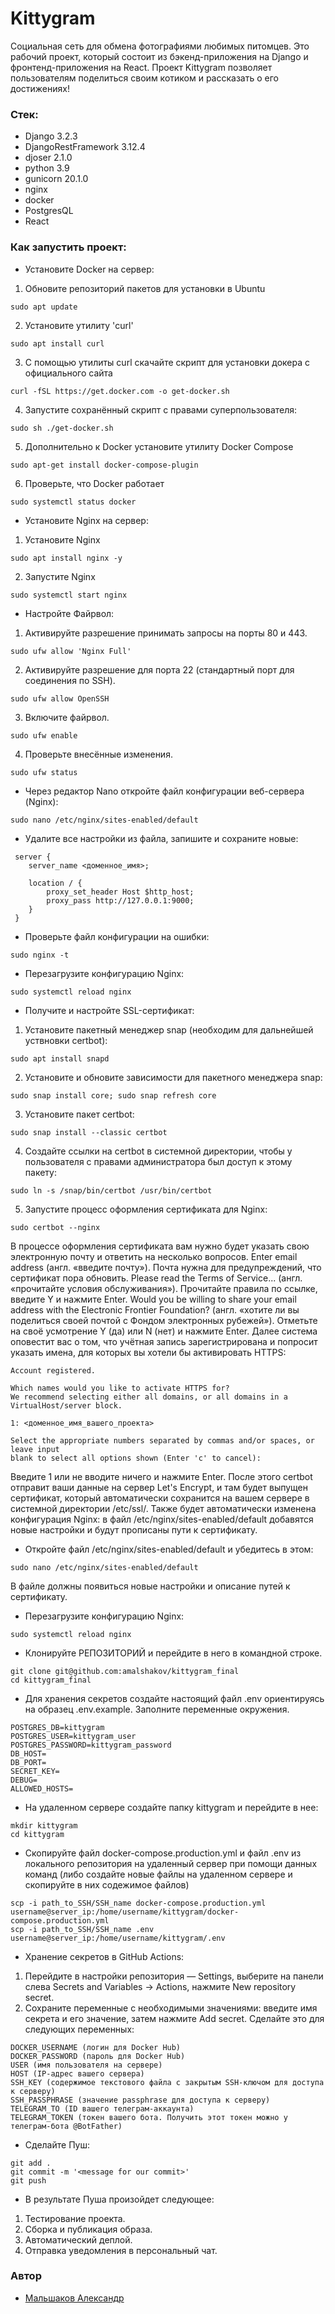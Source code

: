 # Kittygram
Cоциальная сеть для обмена фотографиями любимых питомцев. Это рабочий проект, который состоит из бэкенд-приложения на Django и фронтенд-приложения на React. Проект Kittygram позволяет пользователям поделиться своим котиком и рассказать о его достижениях!
### Стек:
- Django 3.2.3
- DjangoRestFramework 3.12.4
- djoser 2.1.0
- python 3.9
- gunicorn 20.1.0
- nginx
- docker
- PostgresQL
- React
### Как запустить проект:
- Установите Docker на сервер:
1. Обновите репозиторий пакетов для установки в Ubuntu
```
sudo apt update
```
2. Установите утилиту 'curl'
```
sudo apt install curl
```
3. С помощью утилиты curl скачайте скрипт для установки докера с официального сайта
```
curl -fSL https://get.docker.com -o get-docker.sh
```
4. Запустите сохранённый скрипт с правами суперпользователя:
```
sudo sh ./get-docker.sh
```
5. Дополнительно к Docker установите утилиту Docker Compose
```
sudo apt-get install docker-compose-plugin
```
6. Проверьте, что Docker работает
```
sudo systemctl status docker
```
- Установите Nginx на сервер:
1. Установите Nginx
```
sudo apt install nginx -y
```
2. Запустите Nginx
```
sudo systemctl start nginx
```
- Настройте Файрвол:
1. Активируйте разрешение принимать запросы на порты 80 и 443.
```
sudo ufw allow 'Nginx Full'
```
2. Активируйте разрешение для порта 22 (стандартный порт для соединения по SSH).
```
sudo ufw allow OpenSSH 
```
3. Включите файрвол.
```
sudo ufw enable
```
4. Проверьте внесённые изменения.
```
sudo ufw status
```
- Через редактор Nano откройте файл конфигурации веб-сервера (Nginx):
```
sudo nano /etc/nginx/sites-enabled/default
```
- Удалите все настройки из файла, запишите и сохраните новые:
```
 server {
    server_name <доменное_имя>;
    
    location / {
        proxy_set_header Host $http_host;
        proxy_pass http://127.0.0.1:9000;
    }
 }
```
- Проверьте файл конфигурации на ошибки:
```
sudo nginx -t
```
- Перезагрузите конфигурацию Nginx:
```
sudo systemctl reload nginx
```
- Получите и настройте SSL-сертификат:
1. Установите пакетный менеджер snap (необходим для дальнейшей уствновки certbot):
```
sudo apt install snapd
```
2. Установите и обновите зависимости для пакетного менеджера snap:
```
sudo snap install core; sudo snap refresh core
```
3. Установите пакет certbot:
```
sudo snap install --classic certbot
```
4. Создайте ссылки на certbot в системной директории, чтобы у пользователя с правами администратора был доступ к этому пакету:
```
sudo ln -s /snap/bin/certbot /usr/bin/certbot
```
5. Запустите процесс оформления сертификата для Nginx:
```
sudo certbot --nginx
```
В процессе оформления сертификата вам нужно будет указать свою электронную почту и ответить на несколько вопросов.
Enter email address (англ. «введите почту»). Почта нужна для предупреждений, что сертификат пора обновить.
Please read the Terms of Service... (англ. «прочитайте условия обслуживания»). Прочитайте правила по ссылке, введите Y и нажмите Enter.
Would you be willing to share your email address with the Electronic Frontier Foundation? (англ. «хотите ли вы поделиться своей почтой с Фондом электронных рубежей»). Отметьте на своё усмотрение Y (да) или N (нет) и нажмите Enter.
Далее система оповестит вас о том, что учётная запись зарегистрирована и попросит указать имена, для которых вы хотели бы активировать HTTPS:
```
Account registered.

Which names would you like to activate HTTPS for?
We recommend selecting either all domains, or all domains in a VirtualHost/server block.

1: <доменное_имя_вашего_проекта>

Select the appropriate numbers separated by commas and/or spaces, or leave input
blank to select all options shown (Enter 'c' to cancel):
```
Введите 1 или не вводите ничего и нажмите Enter.
После этого certbot отправит ваши данные на сервер Let's Encrypt, и там будет выпущен сертификат, который автоматически сохранится на вашем сервере в системной директории /etc/ssl/. Также будет автоматически изменена конфигурация Nginx: в файл /etc/nginx/sites-enabled/default добавятся новые настройки и будут прописаны пути к сертификату.
- Откройте файл /etc/nginx/sites-enabled/default и убедитесь в этом:
```
sudo nano /etc/nginx/sites-enabled/default
```
В файле должны появиться новые настройки и описание путей к сертификату.
- Перезагрузите конфигурацию Nginx:
```
sudo systemctl reload nginx
```
- Клонируйте РЕПОЗИТОРИЙ и перейдите в него в командной строке.
```
git clone git@github.com:amalshakov/kittygram_final
cd kittygram_final
```
- Для хранения секретов создайте настоящий файл .env ориентируясь на образец .env.example. Заполните переменные окружения.
```
POSTGRES_DB=kittygram
POSTGRES_USER=kittygram_user
POSTGRES_PASSWORD=kittygram_password
DB_HOST=
DB_PORT=
SECRET_KEY=
DEBUG=
ALLOWED_HOSTS=
```
- На удаленном сервере создайте папку kittygram и перейдите в нее:
```
mkdir kittygram
cd kittygram
```
- Скопируйте файл docker-compose.production.yml и файл .env из локального репозитория на удаленный сервер при помощи данных команд (либо создайте новые файлы на удаленном сервере и скопируйте в них содежимое файлов)
```
scp -i path_to_SSH/SSH_name docker-compose.production.yml username@server_ip:/home/username/kittygram/docker-compose.production.yml
scp -i path_to_SSH/SSH_name .env username@server_ip:/home/username/kittygram/.env
```
- Хранение секретов в GitHub Actions:
1. Перейдите в настройки репозитория — Settings, выберите на панели слева Secrets and Variables → Actions, нажмите New repository secret.
2. Сохраните переменные с необходимыми значениями: введите имя секрета и его значение, затем нажмите Add secret. Сделайте это для следующих переменных:
```
DOCKER_USERNAME (логин для Docker Hub)
DOCKER_PASSWORD (пароль для Docker Hub)
USER (имя пользователя на сервере)
HOST (IP-адрес вашего сервера)
SSH_KEY (содержимое текстового файла с закрытым SSH-ключом для доступа к серверу)
SSH_PASSPHRASE (значение passphrase для доступа к серверу)
TELEGRAM_TO (ID вашего телеграм-аккаунта)
TELEGRAM_TOKEN (токен вашего бота. Получить этот токен можно у телеграм-бота @BotFather)
```
- Сделайте Пуш:
```
git add .
git commit -m '<message for our commit>'
git push
```
- В результате Пуша произойдет следующее:
1. Тестирование проекта.
2. Сборка и публикация образа.
3. Автоматический деплой.
4. Отправка уведомления в персональный чат.
### Автор
- [Мальшаков Александр](https://github.com/amalshakov)
